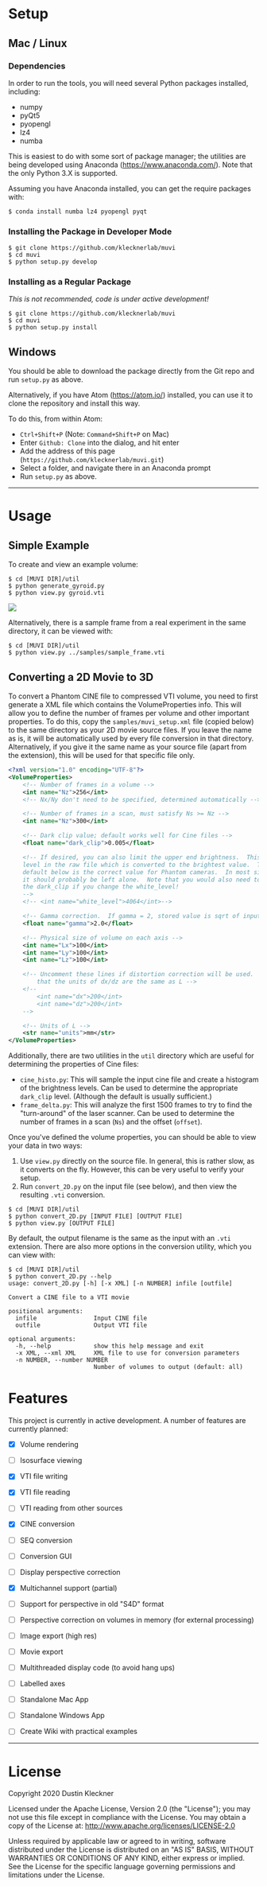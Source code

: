 # Setup

## Mac / Linux

### Dependencies

In order to run the tools, you will need several Python packages installed, including:
  * numpy
  * pyQt5
  * pyopengl
  * lz4
  * numba

This is easiest to do with some sort of package manager; the utilities are being developed using Anaconda (https://www.anaconda.com/).  Note that the only Python 3.X is supported.

Assuming you have Anaconda installed, you can get the require packages with:

```shell
$ conda install numba lz4 pyopengl pyqt
```

### Installing the Package in Developer Mode


```shell
$ git clone https://github.com/klecknerlab/muvi
$ cd muvi
$ python setup.py develop
```

### Installing as a Regular Package

*This is not recommended, code is under active development!*

```shell
$ git clone https://github.com/klecknerlab/muvi
$ cd muvi
$ python setup.py install
```

## Windows

You should be able to download the package directly from the Git repo and run `setup.py` as above.  

Alternatively, if you have Atom (https://atom.io/) installed, you can use it to clone the repository and install this way.

To do this, from within Atom:
 - `Ctrl+Shift+P` (Note: `Command+Shift+P` on Mac)
 - Enter `Github: Clone` into the dialog, and hit enter
 - Add the address of this page (`https://github.com/klecknerlab/muvi.git`)
 - Select a folder, and navigate there in an Anaconda prompt
 - Run `setup.py` as above.

---

# Usage

## Simple Example

To create and view an example volume:

```shell
$ cd [MUVI DIR]/util
$ python generate_gyroid.py
$ python view.py gyroid.vti
```

![](gyroid.png)

Alternatively, there is a sample frame from a real experiment in the same directory, it can be viewed with:

```shell
$ cd [MUVI DIR]/util
$ python view.py ../samples/sample_frame.vti
```

## Converting a 2D Movie to 3D

To convert a Phantom CINE file to compressed VTI volume, you need to first generate a XML file which contains the VolumeProperties info.  This will allow you to define the number of frames per volume and other important properties.  To do this, copy the `samples/muvi_setup.xml` file (copied below) to the same directory as your 2D movie source files.  If you leave the name as is, it will be automatically used by every file conversion in that directory.  Alternatively, if you give it the same name as your source file (apart from the extension), this will be used for that specific file only.

```xml
<?xml version="1.0" encoding="UTF-8"?>
<VolumeProperties>
    <!-- Number of frames in a volume -->
    <int name="Nz">256</int>
    <!-- Nx/Ny don't need to be specified, determined automatically -->

    <!-- Number of frames in a scan, must satisfy Ns >= Nz -->
    <int name="Nz">300</int>

    <!-- Dark clip value; default works well for Cine files -->
    <float name="dark_clip">0.005</float>

    <!-- If desired, you can also limit the upper end brightness.  This is the
    level in the raw file which is converted to the brightest value.  The
    default below is the correct value for Phantom cameras.  In most situations
    it should probably be left alone.  Note that you would also need to adjust
    the dark_clip if you change the white_level!
    -->
    <!-- <int name="white_level">4064</int>-->

    <!-- Gamma correction.  If gamma = 2, stored value is sqrt of input -->
    <float name="gamma">2.0</float>

    <!-- Physical size of volume on each axis -->
    <int name="Lx">100</int>
    <int name="Ly">100</int>
    <int name="Lz">100</int>

    <!-- Uncomment these lines if distortion correction will be used.  Note
        that the units of dx/dz are the same as L -->
    <!--
        <int name="dx">200</int>
        <int name="dz">200</int>
    -->

    <!-- Units of L -->
    <str name="units">mm</str>
</VolumeProperties>
```

Additionally, there are two utilities in the `util` directory which are useful for determining the properties of Cine files:

* `cine_histo.py`: This will sample the input cine file and create a histogram of the brightness levels.  Can be used to determine the appropriate `dark_clip` level.  (Although the default is usually sufficient.)
* `frame_delta.py`: This will analyze the first 1500 frames to try to find the "turn-around" of the laser scanner.  Can be used to determine the number of frames in a scan (`Ns`) and the offset (`offset`).

Once you've defined the volume properties, you can should be able to view your data in two ways:
1. Use `view.py` directly on the source file.  In general, this is rather slow, as it converts on the fly.  However, this can be very useful to verify your setup.
2. Run `convert_2D.py` on the input file (see below), and then view the resulting `.vti` conversion.

```shell
$ cd [MUVI DIR]/util
$ python convert_2D.py [INPUT FILE] [OUTPUT FILE]
$ python view.py [OUTPUT FILE]
```

By default, the output filename is the same as the input with an `.vti`
extension.  There are also more options in the conversion utility, which you
can view with:

```shell
$ cd [MUVI DIR]/util
$ python convert_2D.py --help
usage: convert_2D.py [-h] [-x XML] [-n NUMBER] infile [outfile]

Convert a CINE file to a VTI movie

positional arguments:
  infile                Input CINE file
  outfile               Output VTI file

optional arguments:
  -h, --help            show this help message and exit
  -x XML, --xml XML     XML file to use for conversion parameters
  -n NUMBER, --number NUMBER
                        Number of volumes to output (default: all)
```

# Features

This project is currently in active development.
A number of features are currently planned:

- [x] Volume rendering
- [ ] Isosurface viewing
- [x] VTI file writing
- [x] VTI file reading
- [ ] VTI reading from other sources
- [x] CINE conversion
- [ ] SEQ conversion
- [ ] Conversion GUI
- [ ] Display perspective correction
- [x] Multichannel support (partial)
- [ ] Support for perspective in old "S4D" format  
- [ ] Perspective correction on volumes in memory (for external processing)
- [ ] Image export (high res)
- [ ] Movie export
- [ ] Multithreaded display code (to avoid hang ups)
- [ ] Labelled axes
- [ ] Standalone Mac App
- [ ] Standalone Windows App
- [ ] Create Wiki with practical examples



---

# License

Copyright 2020 Dustin Kleckner

Licensed under the Apache License, Version 2.0 (the "License");
you may not use this file except in compliance with the License.
You may obtain a copy of the License at: http://www.apache.org/licenses/LICENSE-2.0

Unless required by applicable law or agreed to in writing, software
distributed under the License is distributed on an "AS IS" BASIS,
WITHOUT WARRANTIES OR CONDITIONS OF ANY KIND, either express or implied.
See the License for the specific language governing permissions and
limitations under the License.
